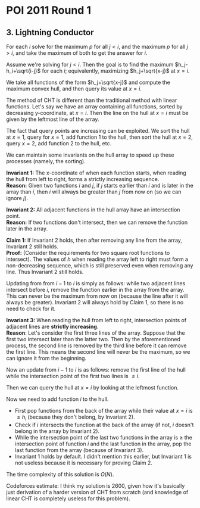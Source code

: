 # POI 2011 Round 1

## 3. Lightning Conductor
For each $i$ solve for the maximum $p$ for all $j<i$, and the maximum $p$ for all $j>i$, and take the maximum of both to get the answer for $i$.

Assume we're solving for $j<i$. Then the goal is to find the maximum $h_j-h_i+\sqrt{i-j}$ for each $i$; equivalently, maximizing $h_j+\sqrt{x-j}$ at $x=i$.

We take all functions of the form $h_j+\sqrt{x-j}$ and compute the maximum convex hull, and then query its value at $x=i$.

The method of CHT is different than the traditional method with linear functions. Let's say we have an array containing all functions, sorted by decreasing y-coordinate, at $x=i$. Then the line on the hull at $x=i$ must be given by the leftmost line of the array.

The fact that query points are increasing can be exploited. We sort the hull at $x=1$, query for $x=1$, add function $1$ to the hull, then sort the hull at $x=2$, query $x=2$, add function $2$ to the hull, etc.

We can maintain some invariants on the hull array to speed up these processes (namely, the sorting).

<b>Invariant 1:</b> The x-coordinate of when each function starts, when reading the hull from left to right, forms a strictly increasing sequence.<br>
<b>Reason:</b> Given two functions $i$ and $j$, if $j$ starts earlier than $i$ and is later in the array than $i$, then $i$ will always be greater than $j$ from now on (so we can ignore $j$).

<b>Invariant 2:</b> All adjacent functions in the hull array have an intersection point.<br>
<b>Reason:</b> If two functions don't intersect, then we can remove the function later in the array.

<b>Claim 1:</b> If Invariant 2 holds, then after removing any line from the array, Invariant 2 still holds.<br>
<b>Proof:</b> (Consider the requirements for two square root functions to intersect). The values of $h$ when reading the array left to right must form a non-decreasing sequence, which is still preserved even when removing any line. Thus Invariant 2 still holds.

Updating from from $i-1$ to $i$ is simply as follows: while two adjacent lines intersect before $i$, remove the function earlier in the array from the array. This can never be the maximum from now on (because the line after it will always be greater). Invariant 2 will always hold by Claim 1, so there is no need to check for it.

<b>Invariant 3:</b> When reading the hull from left to right, intersection points of adjacent lines are <b>strictly increasing</b>.<br>
<b>Reason</b>: Let's consider the first three lines of the array. Suppose that the first two intersect later than the latter two. Then by the aforementioned process, the second line is removed by the third line before it can remove the first line. This means the second line will never be the maximum, so we can ignore it from the beginning.

Now an update from $i-1$ to $i$ is as follows: remove the first line of the hull while the intersection point of the first two lines is $\le{i}$.

Then we can query the hull at $x=i$ by looking at the leftmost function.

Now we need to add function $i$ to the hull.
 - First pop functions from the back of the array while their value at $x=i$ is $\le{h_i}$ (because they don't belong, by Invariant 2).
 - Check if $i$ intersects the function at the back of the array (if not, $i$ doesn't belong in the array by Invariant 2).
 - While the intersection point of the last two functions in the array is $\ge$ the intersection point of function $i$ and the last function in the array, pop the last function from the array (because of Invariant 3).
 - Invariant 1 holds by default. I didn't mention this earlier, but Invariant 1 is not useless because it is necessary for proving Claim 2.

The time complexity of this solution is $O(N)$.

Codeforces estimate: I think my solution is 2600, given how it's basically just derivation of a harder version of CHT from scratch (and knowledge of linear CHT is completely useless for this problem).